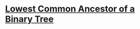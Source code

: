 # [Lowest Common Ancestor of a Binary Tree](https://leetcode.com/problems/lowest-common-ancestor-of-a-binary-tree/description)
